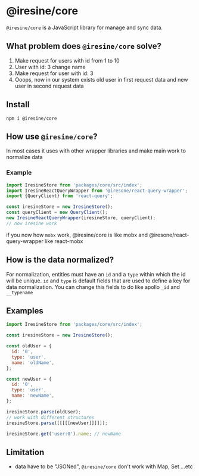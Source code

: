 # @iresine/core

`@iresine/core` is a JavaScript library for manage and sync data.

## What problem does `@iresine/core` solve?

1. Make request for users with id from 1 to 10
2. User with id: 3 change name
3. Make request for user with id: 3
4. Ooops, now in our system exists old user in first request data and new user in second request data

## Install

```console
npm i @iresine/core
```

## How use `@iresine/core`?

In most cases it uses with other wrapper libraries and make main work to normalize data

### Example

```js
import IresineStore from 'packages/core/src/index';
import IresineReactQueryWrapper from '@iresone/react-query-wrapper';
import {QueryClient} from 'react-query';

const iresineStore = new IresineStore();
const queryClient = new QueryClient();
new IresineReactQueryWrapper(iresineStore, queryClient);
// now iresine work
```

if you now how `mobx` work, @iresine/core is like mobx and @iresone/react-query-wrapper like react-mobx

## How is the data normalized?

For normalization, entities must have an `id` and a `type` within which the id will be unique. `id` and `type` is default fields that are used to define a key for data normalization. You can change this fields to do like apollo `_id` and `__typename`

## Examples

```js
import IresineStore from 'packages/core/src/index';

const iresineStore = new IresineStore();

const oldUser = {
  id: '0',
  type: 'user',
  name: 'oldName',
};

const newUser = {
  id: '0',
  type: 'user',
  name: 'newName',
};

iresineStore.parse(oldUser);
// work with different structures
iresineStore.parse([[[[[newUser]]]]]);

iresineStore.get('user:0').name; // newName
```

## Limitation

- data have to be "JSONed", `@iresine/core` don't work with Map, Set ...etc
